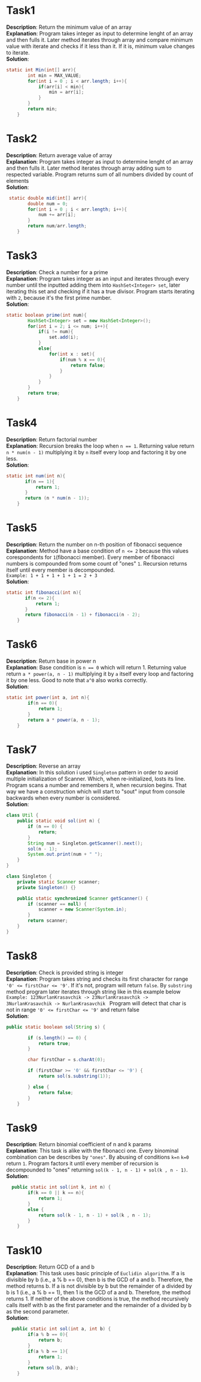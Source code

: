 # Task1
**Description**: Return the minimum value of an array<br />
**Explanation**: Program takes integer as input to determine lenght of an array and then fulls it. Later method iterates through array and compare minimum value with iterate and checks if it less than it. If it is, minimum value changes to iterate.<br />
**Solution**:
```java
static int Min(int[] arr){
        int min = MAX_VALUE;
        for(int i = 0 ; i < arr.length; i++){
            if(arr[i] < min){
                min = arr[i];
            }
        }
        return min;
    }
```
# Task2
**Description**: Return average value of array<br />
**Explanation**: Program takes integer as input to determine lenght of an array and then fulls it. Later method iterates through array adding sum to respected variable. Program returns sum of all numbers divided by count of elements<br />
**Solution**:
```java
 static double mid(int[] arr){
        double num = 0;
        for(int i = 0 ; i < arr.length; i++){
            num += arr[i];
        }
        return num/arr.length;
    }
```
# Task3
**Description**: Check a number for a prime<br />
**Explanation**: Program takes integer as an input and iterates through every number until the inputted adding them into ```HashSet<Integer> set```, later iterating this set and checking if it has a true divisor. Program starts iterating with ```2```, because it's the first prime number.<br />
**Solution**:
```java
static boolean prime(int num){
        HashSet<Integer> set = new HashSet<Integer>();
        for(int i = 2; i <= num; i++){
            if(i != num){
                set.add(i);
            }
            else{
                for(int x : set){
                    if(num % x == 0){
                        return false;
                    }
                }
            }
        }
        return true;
    }
```
# Task4
**Description**: Return factorial number<br />
**Explanation**: Recursion breaks the loop when ```n == 1```. Returning value return ```n * num(n - 1)``` multiplying it by ```n``` itself every loop and factoring it by one less. <br />
**Solution**:
```java
static int num(int n){
       if(n == 1){
           return 1;
       }
       return (n * num(n - 1));
    }
```
# Task5
**Description**: Return the number on n-th position of fibonacci sequence<br />
**Explanation**: Method have a base condition of ```n <= 2``` because this values corespondents for ```1```(fibonacci member). Every member of fibonacci numbers is compounded from some count of "ones" ```1```. Recursion returns itself until every member is decompounded.  <br />
```Example: 1 + 1 + 1 + 1 + 1 = 2 + 3``` <br />
**Solution**:
```java
static int fibonacci(int n){
       if(n <= 2){
           return 1;
       }
       return fibonacci(n - 1) + fibonacci(n - 2);
    }
```
# Task6
**Description**: Return base in power n<br />
**Explanation**: Base condition is ```n == 0``` which will return 1.  Returning value return ```a * power(a, n - 1)``` multiplying it by ```a``` itself every loop and factoring it by one less. Good to note that ```a^0``` also works correctly. <br />
**Solution**:
```java
static int power(int a, int n){  
        if(n == 0){
            return 1;
        }
        return a * power(a, n - 1);
    }
```
# Task7
**Description**: Reverse an array<br />
**Explanation**: In this solution i used ```Singleton``` pattern in order to avoid multiple initialization of Scanner. Which, when re-initialized, losts its line. Program scans a number and remembers it, when recursion begins. That way we have a construction which will start to "sout" input from console backwards when every number is considered.<br />
**Solution**:
```java
class Util {
    public static void sol(int n) {
        if (n == 0) {
            return;
        }
        String num = Singleton.getScanner().next();
        sol(n - 1);
        System.out.print(num + " ");
    }
}

class Singleton {
    private static Scanner scanner;
    private Singleton() {}

    public static synchronized Scanner getScanner() {
        if (scanner == null) {
            scanner = new Scanner(System.in);
        }
        return scanner;
    }
}
```
# Task8
**Description**: Check is provided string is integer<br />
**Explanation**: Program takes string and checks its first character for range ```'0' <= firstChar <= '9'```. If it's not, program will return ```false```. By ```substring``` method program later iterates through string like in this example below <br />
```Example: 123NurlanKrasavchik -> 23NurlanKrasavchik -> 3NurlanKrasavchik -> NurlanKrasavchik ``` Program will detect that char is not in range  ```'0' <= firstChar <= '9'``` and return false <br />
**Solution**:
```java
public static boolean sol(String s) {

        if (s.length() == 0) {
            return true;
        }

        char firstChar = s.charAt(0);

        if (firstChar >= '0' && firstChar <= '9') {
            return sol(s.substring(1));

        } else {
            return false;
        }
    }
```
# Task9
**Description**: Return binomial coefficient of n and k params<br />
**Explanation**: This task is alike with the fibonacci one. Every binominal combination can be describes by ```"ones"```. By abusing of conditions ```k=n``` ```k=0``` return ```1```. Program factors it until every member of recursion is decompounded to "ones" returning ```sol(k - 1, n - 1) + sol(k , n - 1)```. <br />
**Solution**:
```java
  public static int sol(int k, int n) {
        if(k == 0 || k == n){
            return 1;
        }
        else {
            return sol(k - 1, n - 1) + sol(k , n - 1);
        }
    }
```
# Task10
**Description**: Return GCD of a and b<br />
**Explanation**: This task uses basic principle of ```Euclidin algorithm```. If a is divisible by b (i.e., a % b == 0), then b is the GCD of a and b. Therefore, the method returns b.
If a is not divisible by b but the remainder of a divided by b is 1 (i.e., a % b == 1), then 1 is the GCD of a and b. Therefore, the method returns 1.
If neither of the above conditions is true, the method recursively calls itself with b as the first parameter and the remainder of a divided by b as the second parameter. <br />
**Solution**:
```java
  public static int sol(int a, int b) {
        if(a % b == 0){
            return b;
        }
        if(a % b == 1){
            return 1;
        }
        return sol(b, a%b);
    }
```
